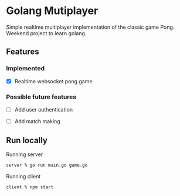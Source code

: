 # Golang Mutiplayer

Simple realtime multiplayer implementation of the classic game Pong. Weekend project to learn golang.

## Features
### Implemented
- [x] Realtime websocket pong game

### Possible future features
- [ ] Add user authentication
- [ ] Add match making


## Run locally

Running server
```sh
server % go run main.go game.go
```

Running client
```sh
client % npm start
```
